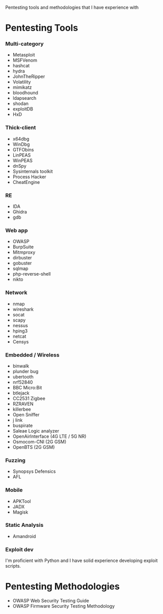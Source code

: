 Pentesting tools and methodologies that I have experience with

# Pentesting Tools

### Multi-category
- Metasploit
- MSFVenom
- hashcat
- hydra
- JohnTheRipper
- Volatility
- mimikatz
- bloodhound
- ldapsearch
- shodan
- exploitDB
- HxD

### Thick-client
- x64dbg
- WinDbg
- GTFObins
- LinPEAS
- WinPEAS
- dnSpy
- Sysinternals toolkit
- Process Hacker
- CheatEngine

### RE
- IDA
- Ghidra
- gdb

### Web app
- OWASP
- BurpSuite
- Mitmproxy
- dirbuster
- gobuster
- sqlmap
- php-reverse-shell
- nikto

### Network
- nmap
- wireshark
- socat
- scapy
- nessus
- hping3
- netcat
- Censys

### Embedded / Wireless
- binwalk
- plunder bug
- ubertooth
- nrf52840
- BBC Micro:Bit
- btlejack
- CC2531 Zigbee
- RZRAVEN
- killerbee
- Open Sniffer
- j link
- buspirate
- Saleae Logic analyzer
- OpenAirInterface (4G LTE / 5G NR)
- Osmocom-CNI (2G GSM)
- OpenBTS (2G GSM)

### Fuzzing
- Synopsys Defensics
- AFL

### Mobile
- APKTool
- JADX
- Magisk

### Static Analysis
- Amandroid

### Exploit dev
I'm proficient with Python and I have solid experience developing exploit scripts.

# Pentesting Methodologies
- OWASP Web Security Testing Guide
- OWASP Firmware Security Testing Methodology
